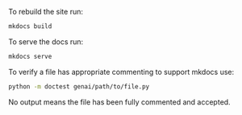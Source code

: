 To rebuild the site run:

```bash
mkdocs build
```

To serve the docs run:

```bash
mkdocs serve
```

To verify a file has appropriate commenting to support mkdocs use:

```bash
python -m doctest genai/path/to/file.py
```

No output means the file has been fully commented and accepted.
